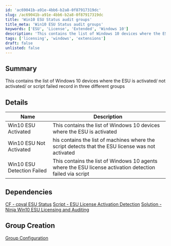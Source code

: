 ```yaml
---
id: 'ac69041b-a91e-4bb6-b2a8-0f87917319dc'
slug: /ac69041b-a91e-4bb6-b2a8-0f87917319dc
title: 'Win10 ESU Status audit groups'
title_meta: 'Win10 ESU Status audit groups'
keywords: ['ESU', 'License', 'Extended', 'Windows 10']
description: 'This contains the list of Windows 10 devices where the ESU is activated/ not activated/ or script failed record in three different groups'
tags: ['licensing', 'windows', 'extensions']
draft: false
unlisted: false
---
```


## Summary

This contains the list of Windows 10 devices where the ESU is activated/ not activated/ or script failed record in three different groups

## Details

| Name       | Description |
| ---------- | ----------- |
| Win10 ESU Activated | This contains the list of Windows 10 devices where the ESU is activated |
| Win10 ESU Not Activated | his contains the list of machines where the script detects that the ESU license was not activated |
| Win10 ESU Detection Failed | This contains the list of Windows 10 agents where the ESU license activation detection failed via script |

## Dependencies

[CF - cpval ESU Status](/docs/b4d0f4a1-7891-4315-875e-01fc96b17d59)
[Script - ESU License Activation Detection](/docs/2110ef0d-ceaf-4b38-a4ff-647fe66e1015)
[Solution - Ninja Win10 ESU Licensing and Auditing](/docs/f1ae37d6-7fa7-414c-8550-1ae9ea11b987)

## Group Creation

[Group Configuration](https://github.com/ProVal-Tech/ninjarmm/blob/main/groups/cpval-win10-esu-status.toml)
